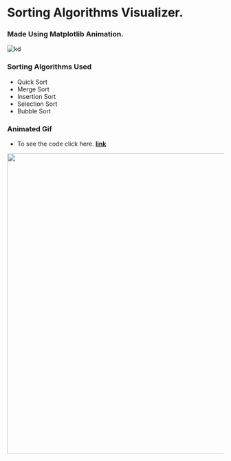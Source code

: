 # Sorting Algorithms Visualizer.
### Made Using Matplotlib Animation.
![kd](https://miro.medium.com/max/1400/0*qwkWXc-wzW2D8ggV.jpg)

### Sorting Algorithms Used
* Quick Sort
* Merge Sort
* Insertion Sort
* Selection Sort
* Bubble Sort

### Animated Gif
* To see the code click here. [**link**](https://shadab4150.github.io/Sorting-Algorithm-Visualizer/Sorting_Algorithm_Visualizer.html)
<center><img src='https://i.ibb.co/LQbCvgN/ezgif-com-crop.gif' width="700"></center>
